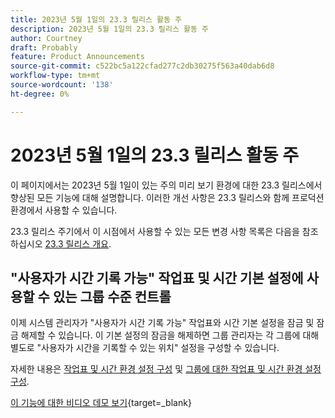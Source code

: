 ```yaml
---
title: 2023년 5월 1일의 23.3 릴리스 활동 주
description: 2023년 5월 1일의 23.3 릴리스 활동 주
author: Courtney
draft: Probably
feature: Product Announcements
source-git-commit: c522bc5a122cfad277c2db30275f563a40dab6d8
workflow-type: tm+mt
source-wordcount: '138'
ht-degree: 0%

---
```


# 2023년 5월 1일의 23.3 릴리스 활동 주

이 페이지에서는 2023년 5월 1일이 있는 주의 미리 보기 환경에 대한 23.3 릴리스에서 향상된 모든 기능에 대해 설명합니다. 이러한 개선 사항은 23.3 릴리스와 함께 프로덕션 환경에서 사용할 수 있습니다.

23.3 릴리스 주기에서 이 시점에서 사용할 수 있는 모든 변경 사항 목록은 다음을 참조하십시오 [23.3 릴리스 개요](/help/quicksilver/product-announcements/product-releases/23.3-release-activity/23-3-release-overview.md).

## &quot;사용자가 시간 기록 가능&quot; 작업표 및 시간 기본 설정에 사용할 수 있는 그룹 수준 컨트롤

이제 시스템 관리자가 &quot;사용자가 시간 기록 가능&quot; 작업표와 시간 기본 설정을 잠금 및 잠금 해제할 수 있습니다. 이 기본 설정의 잠금을 해제하면 그룹 관리자는 각 그룹에 대해 별도로 &quot;사용자가 시간을 기록할 수 있는 위치&quot; 설정을 구성할 수 있습니다.

자세한 내용은 [작업표 및 시간 환경 설정 구성](/help/quicksilver/administration-and-setup/set-up-workfront/configure-timesheets-schedules/timesheet-and-hour-preferences.md) 및 [그룹에 대한 작업표 및 시간 환경 설정 구성](/help/quicksilver/administration-and-setup/manage-groups/create-and-manage-groups/configure-timesheet-hour-preferences-group.md).

[이 기능에 대한 비디오 데모 보기](https://video.tv.adobe.com/v/3419111/){target=_blank}
